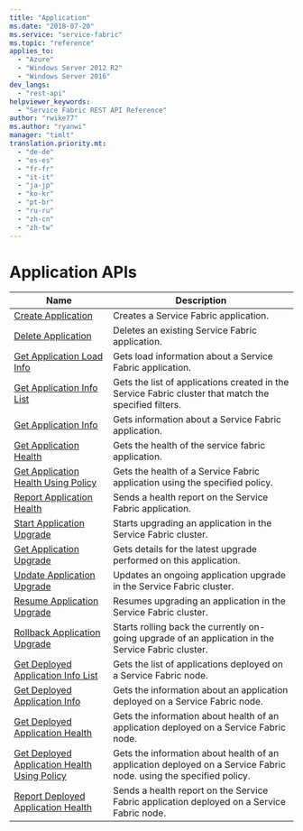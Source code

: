 ```yaml
---
title: "Application"
ms.date: "2018-07-20"
ms.service: "service-fabric"
ms.topic: "reference"
applies_to: 
  - "Azure"
  - "Windows Server 2012 R2"
  - "Windows Server 2016"
dev_langs: 
  - "rest-api"
helpviewer_keywords: 
  - "Service Fabric REST API Reference"
author: "rwike77"
ms.author: "ryanwi"
manager: "timlt"
translation.priority.mt: 
  - "de-de"
  - "es-es"
  - "fr-fr"
  - "it-it"
  - "ja-jp"
  - "ko-kr"
  - "pt-br"
  - "ru-ru"
  - "zh-cn"
  - "zh-tw"
---
```

# Application APIs

| Name | Description |
| --- | --- |
| [Create Application](sfclient-v63-api-createapplication.md) | Creates a Service Fabric application.<br/> |
| [Delete Application](sfclient-v63-api-deleteapplication.md) | Deletes an existing Service Fabric application.<br/> |
| [Get Application Load Info](sfclient-v63-api-getapplicationloadinfo.md) | Gets load information about a Service Fabric application.<br/> |
| [Get Application Info List](sfclient-v63-api-getapplicationinfolist.md) | Gets the list of applications created in the Service Fabric cluster that match the specified filters.<br/> |
| [Get Application Info](sfclient-v63-api-getapplicationinfo.md) | Gets information about a Service Fabric application.<br/> |
| [Get Application Health](sfclient-v63-api-getapplicationhealth.md) | Gets the health of the service fabric application.<br/> |
| [Get Application Health Using Policy](sfclient-v63-api-getapplicationhealthusingpolicy.md) | Gets the health of a Service Fabric application using the specified policy.<br/> |
| [Report Application Health](sfclient-v63-api-reportapplicationhealth.md) | Sends a health report on the Service Fabric application.<br/> |
| [Start Application Upgrade](sfclient-v63-api-startapplicationupgrade.md) | Starts upgrading an application in the Service Fabric cluster.<br/> |
| [Get Application Upgrade](sfclient-v63-api-getapplicationupgrade.md) | Gets details for the latest upgrade performed on this application.<br/> |
| [Update Application Upgrade](sfclient-v63-api-updateapplicationupgrade.md) | Updates an ongoing application upgrade in the Service Fabric cluster.<br/> |
| [Resume Application Upgrade](sfclient-v63-api-resumeapplicationupgrade.md) | Resumes upgrading an application in the Service Fabric cluster.<br/> |
| [Rollback Application Upgrade](sfclient-v63-api-rollbackapplicationupgrade.md) | Starts rolling back the currently on-going upgrade of an application in the Service Fabric cluster.<br/> |
| [Get Deployed Application Info List](sfclient-v63-api-getdeployedapplicationinfolist.md) | Gets the list of applications deployed on a Service Fabric node.<br/> |
| [Get Deployed Application Info](sfclient-v63-api-getdeployedapplicationinfo.md) | Gets the information about an application deployed on a Service Fabric node.<br/> |
| [Get Deployed Application Health](sfclient-v63-api-getdeployedapplicationhealth.md) | Gets the information about health of an application deployed on a Service Fabric node.<br/> |
| [Get Deployed Application Health Using Policy](sfclient-v63-api-getdeployedapplicationhealthusingpolicy.md) | Gets the information about health of an application deployed on a Service Fabric node. using the specified policy.<br/> |
| [Report Deployed Application Health](sfclient-v63-api-reportdeployedapplicationhealth.md) | Sends a health report on the Service Fabric application deployed on a Service Fabric node.<br/> |

